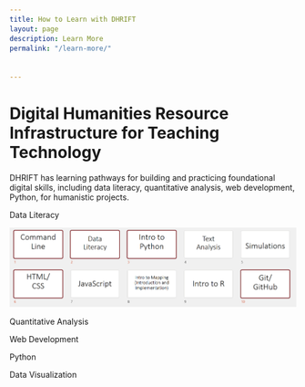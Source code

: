 ```yaml
---
title: How to Learn with DHRIFT
layout: page
description: Learn More
permalink: "/learn-more/"


---
```


# Digital Humanities Resource Infrastructure for Teaching Technology

DHRIFT has learning pathways for building and practicing foundational digital skills, including data literacy, quantitative analysis, web development, Python, for humanistic projects.

Data Literacy

![Data Literacy Workshops](/images/pathways/literacy.png "Data Literacy")

Quantitative Analysis

Web Development

Python

Data Visualization